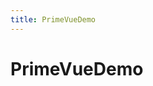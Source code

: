 ```yaml
---
title: PrimeVueDemo
---
```

<script setup>
import { usePrimeVue } from 'primevue/config';
const PrimeVue = usePrimeVue();
function changeDark(){
  PrimeVue.config.dark =!PrimeVue.config.dark;
}
</script>

# PrimeVueDemo

<div class="p-3 bg-white rounded-md flex flex-wrap gap-3 dark:(bg-black!)" >
  <PButton label="Primary" />
  <PButton label="Secondary" severity="secondary" />
  <PButton label="Success" severity="success" />
  <PButton label="Info" severity="info" />
  <PButton label="Warning" severity="warning" />
  <PButton label="Help" severity="help" />
  <PButton label="Danger" severity="danger" />
</div>

